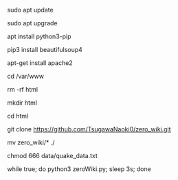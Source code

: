 sudo apt update

sudo apt upgrade

apt install python3-pip

pip3 install beautifulsoup4

apt-get install apache2

cd /var/www

rm -rf html

mkdir html

cd html

git clone https://github.com/TsugawaNaoki0/zero_wiki.git

mv zero_wiki/* ./

chmod 666 data/quake_data.txt

while true; do python3 zeroWiki.py; sleep 3s; done
